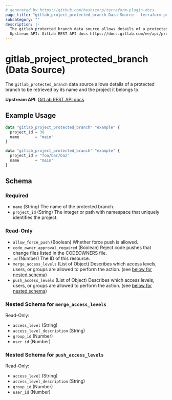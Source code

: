 ```yaml
---
# generated by https://github.com/hashicorp/terraform-plugin-docs
page_title: "gitlab_project_protected_branch Data Source - terraform-provider-gitlab"
subcategory: ""
description: |-
  The gitlab_protected_branch data source allows details of a protected branch to be retrieved by its name and the project it belongs to.
  Upstream API: GitLab REST API docs https://docs.gitlab.com/ee/api/protected_branches.html#get-a-single-protected-branch-or-wildcard-protected-branch
---
```


# gitlab_project_protected_branch (Data Source)

The `gitlab_protected_branch` data source allows details of a protected branch to be retrieved by its name and the project it belongs to.

**Upstream API**: [GitLab REST API docs](https://docs.gitlab.com/ee/api/protected_branches.html#get-a-single-protected-branch-or-wildcard-protected-branch)

## Example Usage

```terraform
data "gitlab_project_protected_branch" "example" {
  project_id = 30
  name       = "main"
}

data "gitlab_project_protected_branch" "example" {
  project_id = "foo/bar/baz"
  name       = "main"
}
```

<!-- schema generated by tfplugindocs -->
## Schema

### Required

- `name` (String) The name of the protected branch.
- `project_id` (String) The integer or path with namespace that uniquely identifies the project.

### Read-Only

- `allow_force_push` (Boolean) Whether force push is allowed.
- `code_owner_approval_required` (Boolean) Reject code pushes that change files listed in the CODEOWNERS file.
- `id` (Number) The ID of this resource.
- `merge_access_levels` (List of Object) Describes which access levels, users, or groups are allowed to perform the action. (see [below for nested schema](#nestedatt--merge_access_levels))
- `push_access_levels` (List of Object) Describes which access levels, users, or groups are allowed to perform the action. (see [below for nested schema](#nestedatt--push_access_levels))

<a id="nestedatt--merge_access_levels"></a>
### Nested Schema for `merge_access_levels`

Read-Only:

- `access_level` (String)
- `access_level_description` (String)
- `group_id` (Number)
- `user_id` (Number)


<a id="nestedatt--push_access_levels"></a>
### Nested Schema for `push_access_levels`

Read-Only:

- `access_level` (String)
- `access_level_description` (String)
- `group_id` (Number)
- `user_id` (Number)


